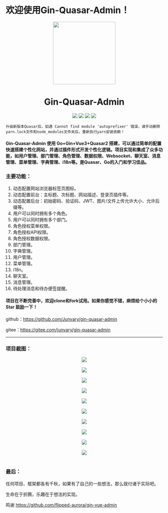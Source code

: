 # 欢迎使用Gin-Quasar-Admin！
<div align=center>
<img src="https://i.loli.net/2020/12/14/cnJoF9r1BXY7Da5.png" width=200" height="200" />
<h1>Gin-Quasar-Admin</h1>
</div>
<div align=center>
<img src="https://img.shields.io/badge/quasar-2.5.5-brightgreen"/>
<img src="https://img.shields.io/badge/vue-3.2.31-brightgreen"/>
<img src="https://img.shields.io/badge/gin-1.7.7-brightgreen"/>
<img src="https://img.shields.io/badge/golang-1.17.2-brightgreen"/>
</div>





```
升级新版本Quasar后，如遇 Cannot find module 'autoprefixer' 错误，请手动删除yarn.lock文件和node_modules文件夹后，重新执行yarn安装依赖！
```




#### Gin-Quasar-Admin 使用 Go+Gin+Vue3+Quasar2 搭建，可以通过简单的配置快速搭建个性化网站，并通过插件形式开发个性化逻辑。项目实现和集成了众多功能，如用户管理、部门管理、角色管理、数据权限、Websocket、聊天室、消息管理、菜单管理、字典管理、i18n等。是Quasar、Go的入门和学习佳品。

### 主要功能：

1. 动态配置网站浏览器标签页图标。
2. 动态配置前台：主标题、次标题、网站描述、登录页插件等。
3. 动态配置后台：初始密码、验证码、JWT、图片/文件上传允许大小、允许后缀等。
4. 用户可以同时拥有多个角色。
5. 用户可以同时拥有多个部门。
6. 角色授权菜单权限。
7. 角色授权API权限。
8. 角色授权数据权限。
9. 部门管理。
10. 字典管理。
11. 用户管理。
12. 菜单管理。
13. i18n。
14. 聊天室。
15. 消息管理。
16. 待处理消息和待办便签提醒。

#### 项目在不断完善中，欢迎clone和fork试用。如果你感觉不错，麻烦给个小小的 Star 鼓励一下！

github：https://github.com/Junvary/gin-quasar-admin

gitee：https://gitee.com/junvary/gin-quasar-admin

***



### 项目截图：

<div align=center>
    <img src="https://github.com/Junvary/gin-quasar-admin/blob/dev/img/1.png" /><br/><br/>
    <img src="https://s2.loli.net/2021/12/06/vNYn7UpcHOowdlV.png" /><br/><br/>
    <img src="https://github.com/Junvary/gin-quasar-admin/blob/dev/img/2.png" /><br/><br/>
    <img src="https://s2.loli.net/2021/12/06/5lmnMOfixvhb3Q7.png" /><br/><br/>
    <img src="https://github.com/Junvary/gin-quasar-admin/blob/dev/img/3.png" /><br/><br/>
    <img src="https://s2.loli.net/2021/12/06/BRKo4mLf1OQsDFP.png" /><br/><br/>
    <img src="https://github.com/Junvary/gin-quasar-admin/blob/dev/img/4.png" /><br/><br/>
    <img src="https://s2.loli.net/2021/12/06/xeSPZN8q1lVLYgj.png" /><br/><br/>
    <img src="https://github.com/Junvary/gin-quasar-admin/blob/dev/img/5.png" /><br/><br/>
    <img src="https://s2.loli.net/2021/12/06/IYxVW7PEmyRtM2J.png" /><br/><br/>
</div>






### 最后：

任何项目、框架都各有千秋，如果有了自己的一些想法，那么就付诸于实际吧。

生命在于折腾，乐趣在于想法的实现。

鸣谢 https://github.com/flipped-aurora/gin-vue-admin 

 
